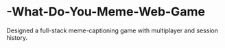 # -What-Do-You-Meme-Web-Game
Designed a full-stack meme-captioning game with multiplayer and session history.
